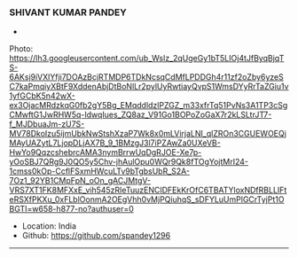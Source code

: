 ### SHIVANT KUMAR PANDEY

-
Photo: https://lh3.googleusercontent.com/ub_Wslz_2qUgeGy1bT5LIOj4tJfByqBjqTS-6AKsj9iVXlYfji7DOAzBcjRTMDP6TDkNcsqCdMfLPDDGh4r11zf2oZby6yzeSC7kaPmqiyXBtF9XddenAbjDtBoNlLr2pylUyRwtiayQvpS1WmsDYyRrTaZGiu1v1yfGCbK5n42wX-ex3OjacMRdzkqG0fb2gY5Bg_EMqddldzlPZGZ_m33xfrTq51PvNs3A1TP3cSgCMwftG1JwRHW5q-IdwqIues_ZQ8az_V91Go1BOPoZoGaX7r2kLSLtrJT7-f_MJDbuaJm-zU7S-MV78DkoIzu5ijmUbkNwStshXzaP7Wk8x0mLVirjaLNI_qlZROn3CGUEWOEQjMAyUAZytL7LjopDLjAX7B_9_1BMzgJ3l7iPZAwZa0UXeVB-HwYo9QqzcshebrcAMA3nymBrrwUqDgRJOE-Xe7p-yOoSBJ7QRg9J0QO5y5Chv-jhAulOpu0WQr9Qk8fTOgYojtMrI24-1cmss0kOp-CcflFSxmHWcuLTv9bTgbsUbR_S2A-7Oz1_92YB1CMpFpN_oOn_gACJMtgV-VRS7XT1FK8MFXxE_vih545zRIeTuuzENCIDFEkKrOfC6TBATYloxNDfRBLLIFteRSXfPKXu_0xFLblOonmA2OEgVhh0vMjPQiuhqS_sDFYLuUmPlGCrTyjPt1OBGTI=w658-h877-no?authuser=0
- Location: India
- Github: https://github.com/spandey1296

***
